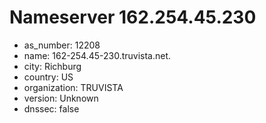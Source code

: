 # Nameserver 162.254.45.230

* as_number: 12208
* name: 162-254.45-230.truvista.net.
* city: Richburg
* country: US
* organization: TRUVISTA
* version: Unknown
* dnssec: false

